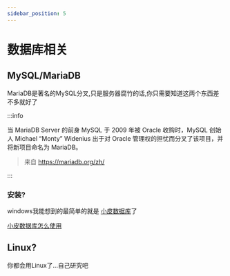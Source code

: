 ```yaml
---
sidebar_position: 5
---
```


# 数据库相关

## MySQL/MariaDB

MariaDB是著名的MySQL分叉,只是服务器腐竹的话,你只需要知道这两个东西差不多就好了

:::info

当 MariaDB Server 的前身 MySQL 于 2009 年被 Oracle 收购时，MySQL 创始人 Michael “Monty” Widenius 出于对 Oracle 管理权的担忧而分叉了该项目，并将新项目命名为 MariaDB。

> 来自 https://mariadb.org/zh/

:::

### 安装?

windows我能想到的最简单的就是 [小皮数据库](https://www.xp.cn/download.html)了

[小皮数据库怎么使用](https://cn.bing.com/search?q=%E5%B0%8F%E7%9A%AE%E6%95%B0%E6%8D%AE%E5%BA%93%E6%80%8E%E4%B9%88%E4%BD%BF%E7%94%A8)

## Linux?

你都会用Linux了...自己研究吧